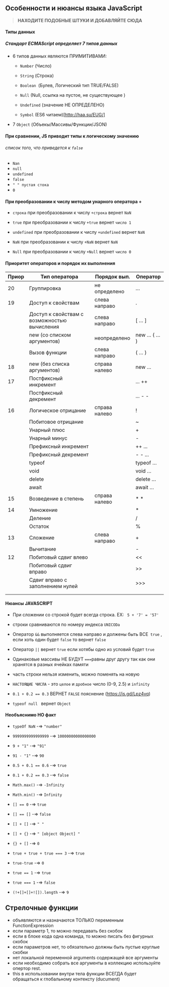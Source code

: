 ## Особенности и нюансы языка JavaScript

> **НАХОДИТЕ ПОДОБНЫЕ ШТУКИ И ДОБАВЛЯЙТЕ СЮДА**

#### Типы данных 

#####  Стандарт ECMAScript определяет 7 типов данных

- 6 типов данных являются ПРИМИТИВАМИ:
  - `Number` (Число)
  
  - `String` (Строка)
  
  - `Boolean `(Булев, Логический тип TRUE/FALSE)
 
  - `Null` (Null, ссылка на пустое, не существующее )
 
  - `Undefined` (значение НЕ ОПРЕДЕЛЕНО)
 
  - `Symbol` (ES6 читаем)[http://haa.su/EUG/]

- 7  `Object` (Объекы/Массивы/Функции/JSON) 

#### При сравнении, JS приводит типы к логическому значению

###### список того, что приведется к `false`
 - `Nan`
 - `null`
 - `undefined`
 - `false`
 - `" " пустая стока`
 - `0 `

#### При преобразовании к числу методом унарного оператора +

- `строка` при преобразовании к числу `+строка` вернет `NaN`

- ` true ` при преобразовании к числу `+true` вернет `число 1`

-  ` undefined ` при преобразовании к числу `+undefined` вернет `NaN`

-  ` NaN ` при преобразовании к числу `+NaN` вернет `NaN`

-  ` Null ` при преобразовании к числу `+Null` вернет  `число 0`

#### Приоритет операторов и порядок их выполнения

 | Приор  |  Тип оператора |  Порядок   вып. |Оператор   |
| ------------ | ------------ | ------------ | ------------ |
| 20  |Группировка   |  не определено |  …  |
|  19 |  Доступ к свойствам |  слева направо | . |
|   |  Доступ к свойствам с возможностью вычисления | слева направо |  [ … ] |
|   | new (со списком аргументов)  | неопределено  |  new … ( … ) |
|   | Вызов функции  | слева направо  |  ( … ) |
|  18 |	new (без списка аргументов)   | справа налево  | new …  |
| 17  | Постфиксный инкремент  |   | ... ++  |
|   |  Постфиксный декремент |   |  ... - -  |
|  16 | Логическое отрицание  | справа налево  |  ! |
|   | Побитовое отрицание  |   |  ~ |
|   |Унарный плюс   |   |  + |
|   | Унарный минус  |   |  - |
|   | Префиксный инкремент  |   | ++ ...  |
|   | Префиксный декремент  |   |  - - ...   |
|   |  typeof|   | typeof …  |
|   | void  |   | void …  |
|   |  delete |   |  delete … |
|   |   await|   | await …  |
| 15  | Возведение в степень  | справа налево  |   * *  |
|  14 | Умножение  |   | *  | 
|   | Деление  |   | /  |
|   | Остаток  |   |  % |
| 13  |  Сложение |  слева направо | +  |
|   |  Вычитание |   |  - |
| 12  | Побитовый сдвиг влево  |   | <<  |
|   | Побитовый сдвиг вправо  |   | >>  |
|   |  Сдвиг вправо с заполнением нулей |   |  >>> |
|   |   |   |   |
|   |   |   |   |





#### Нюансы JAVASCRIPT

- При сложении со строкой будет всегда строка. EX: ` 5 + '7' = '57'`
 
- строки сравниваются по номеру индекса `UNICODа`

- Оператор `&&` выполняется слева направо и должены быть ВСЕ` true` , если хоть один будет `false` то вернет `false`

- Оператор `||` вернет `true` если хотябы одно из условий будет `true`

- Одинаковые массивы НЕ БУДУТ `===`равны друг другу так как они хранятся в разных ячейках памяти

- часть строки нельзя изменить, можно поменять на новую

- `НАСТОЯЩИЕ ЧИСЛА` - это `целое` и `дробное` число (0-9, 2.5) и `infinity`

- `0.1 + 0.2 == 0.3`  ВЕРНЕТ `FALSE`  пояснение (https://is.gd/Lpz4vq) 

- `typeof null ` вернет `Object`



#### Необъяснимо НО факт 

- `typeOf NaN` -=> `"number"`

- `9999999999999999` -=> `10000000000000000`

- `9 + "1"` -=> `"91"`

- `91 - "1"` -=> `90`

- `0.5 + 0.1 == 0.6` -=> `true`

- `0.1 + 0.2 == 0.3` -=> `false`

- `Math.max()` -=> `-Infinity`

- `Math.min()` -=> `Infinity`

- `[] == 0` -=> `true`

- `[] == []` -=> `false`

- `[] + []` -=> `" "`

- `[] + {}` -=> `" [object Object] "`

- `{} + []` -=> `0`

- `true + true + true === 3` -=> `true`

- `true-true` -=> `0`

- `true == 1` -=> `true`

- `true === 1` -=> `false`

- `(!+[]+[]+![]).length` -=> `9`

## Стрелочные функции
- объявляются и назначаются ТОЛЬКО переменным FunctionExpression
- если параметр 1, то можно передавать без скобок
- если в блоке кода одна команда, то можно писать без фигурных скобок
- если параметров нет, то обязательно должны быть пустые круглые скобки
- нет локальной переменной arguments содержащей все аргументы
- если необходимо собрать все аргументы в коллекцию используйте опертор rest.
- this в использовании внутри тела функции ВСЕГДА будет обращаться к глобальному контексту (ducument)






